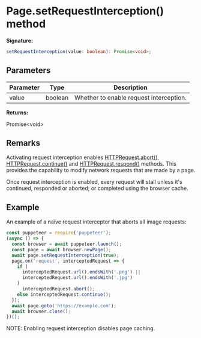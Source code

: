 # Page.setRequestInterception() method

**Signature:**

```typescript
setRequestInterception(value: boolean): Promise<void>;
```

## Parameters

| Parameter | Type    | Description                             |
| --------- | ------- | --------------------------------------- |
| value     | boolean | Whether to enable request interception. |

**Returns:**

Promise&lt;void&gt;

## Remarks

Activating request interception enables [HTTPRequest.abort()](./puppeteer.httprequest.abort.md), [HTTPRequest.continue()](./puppeteer.httprequest.continue.md) and [HTTPRequest.respond()](./puppeteer.httprequest.respond.md) methods. This provides the capability to modify network requests that are made by a page.

Once request interception is enabled, every request will stall unless it's continued, responded or aborted; or completed using the browser cache.

## Example

An example of a naïve request interceptor that aborts all image requests:

```js
const puppeteer = require('puppeteer');
(async () => {
  const browser = await puppeteer.launch();
  const page = await browser.newPage();
  await page.setRequestInterception(true);
  page.on('request', interceptedRequest => {
    if (
      interceptedRequest.url().endsWith('.png') ||
      interceptedRequest.url().endsWith('.jpg')
    )
      interceptedRequest.abort();
    else interceptedRequest.continue();
  });
  await page.goto('https://example.com');
  await browser.close();
})();
```

NOTE: Enabling request interception disables page caching.
